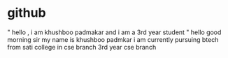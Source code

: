 # github
" hello , i am khushboo padmakar and i am a 3rd year student "
hello good morning sir 
my name is khushboo padmkar
i am currently pursuing btech from sati college in cse branch 
3rd year cse branch 
